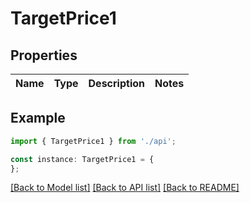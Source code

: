 # TargetPrice1


## Properties

Name | Type | Description | Notes
------------ | ------------- | ------------- | -------------

## Example

```typescript
import { TargetPrice1 } from './api';

const instance: TargetPrice1 = {
};
```

[[Back to Model list]](../README.md#documentation-for-models) [[Back to API list]](../README.md#documentation-for-api-endpoints) [[Back to README]](../README.md)
